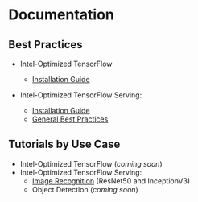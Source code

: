 # Documentation

## Best Practices

* Intel-Optimized TensorFlow
    * [Installation Guide](https://software.intel.com/en-us/articles/intel-optimization-for-tensorflow-installation-guide)
    
* Intel-Optimized TensorFlow Serving:
    * [Installation Guide](/docs/general/tensorflow_serving/InstallationGuide.md)
    * [General Best Practices](/docs/general/tensorflow_serving/GeneralBestPractices.md)
    
## Tutorials by Use Case

* Intel-Optimized TensorFlow (*coming soon*)
* Intel-Optimized TensorFlow Serving:
    * [Image Recognition](/docs/image_recognition/tensorflow_serving/Tutorial.md) (ResNet50 and InceptionV3)
    * Object Detection (*coming soon*)
      
